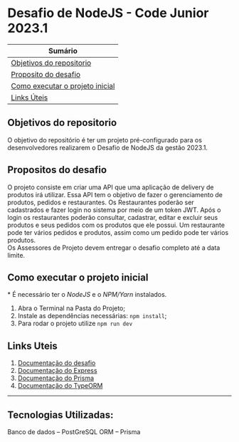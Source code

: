# Desafio de NodeJS - Code Junior 2023.1

| **Sumário** |
|-------------|
| [Objetivos do repositorio](#objetivos-do-repositorio) |
| [Proposito do desafio](#proposito-do-desafio) |
| [Como executar o projeto inicial](#como-executar-o-projeto-inicial) |
| [Links Úteis](#links-uteis) |


## Objetivos do repositorio
O objetivo do repositório é ter um projeto pré-configurado para os desenvolvedores realizarem o Desafio de NodeJS da gestão 2023.1.

## Propositos do desafio
O projeto consiste em criar uma API que uma aplicação de delivery de produtos irá utilizar. Essa API tem o objetivo de fazer o gerenciamento de produtos, pedidos e restaurantes. Os Restaurantes poderão ser cadastrados e fazer login no sistema por meio de um token JWT. Após o login os restaurantes poderão consultar, cadastrar, editar e excluir seus produtos e seus pedidos com os produtos que ele possui. Um restaurante pode ter vários pedidos e produtos, assim como um pedido pode ter vários produtos.
<br>
Os Assessores de Projeto devem entregar o desafio completo até a data limite.
<br>


## Como executar o projeto inicial
\* É necessário ter o _NodeJS_ e o _NPM/Yarn_ instalados.
1. Abra o Terminal na Pasta do Projeto;
2. Instale as dependências necessárias: `npm install`;
4. Para rodar o projeto utilize `npm run dev`

## Links Uteis
1. [Documentação do desafio](https://docs.google.com/document/d/1JQSdnL4aG8LUC123GSkZgYsYDr0gdTSG8tg7BhNo1nM/edit?usp=sharing)
2. [Documentação do Express](https://expressjs.com/)
3. [Documentação do Prisma](https://www.prisma.io/)
4. [Documentação do TypeORM](https://typeorm.io/)

---

## Tecnologias Utilizadas:
Banco de dados – PostGreSQL
ORM – Prisma

